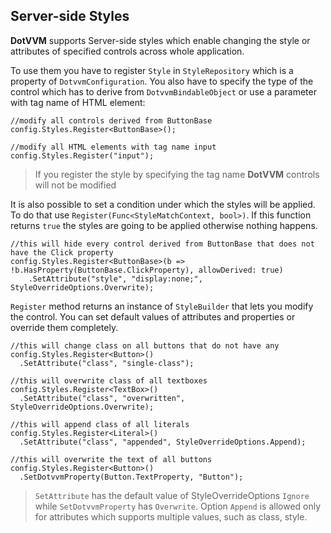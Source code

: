 ## Server-side Styles

**DotVVM** supports Server-side styles which enable changing the style or attributes of specified controls across whole application.

To use them you have to register `Style` in `StyleRepository` which is a property of `DotvvmConfiguration`. You also have to specify the type of the control which has to derive from `DotvvmBindableObject` or use a parameter with tag name of HTML element:

```CSHARP
//modify all controls derived from ButtonBase
config.Styles.Register<ButtonBase>();

//modify all HTML elements with tag name input
config.Styles.Register("input");
```

>If you register the style by specifying the tag name **DotVVM** controls will not be modified

It is also possible to set a condition under which the styles will be applied. To do that use `Register(Func<StyleMatchContext, bool>)`. If this function returns `true` the styles are going to be applied otherwise nothing happens.

```CSHARP
//this will hide every control derived from ButtonBase that does not have the Click property
config.Styles.Register<ButtonBase>(b => !b.HasProperty(ButtonBase.ClickProperty), allowDerived: true)
    .SetAttribute("style", "display:none;", StyleOverrideOptions.Overwrite);
```    

`Register` method returns an instance of `StyleBuilder` that lets you modify the control. You can set default values of attributes and properties or override them completely.

```CSHARP
//this will change class on all buttons that do not have any
config.Styles.Register<Button>()
  .SetAttribute("class", "single-class");

//this will overwrite class of all textboxes
config.Styles.Register<TextBox>()
  .SetAttribute("class", "overwritten", StyleOverrideOptions.Overwrite);

//this will append class of all literals
config.Styles.Register<Literal>()
  .SetAttribute("class", "appended", StyleOverrideOptions.Append);

//this will overwrite the text of all buttons
config.Styles.Register<Button>()
  .SetDotvvmProperty(Button.TextProperty, "Button");
```

>`SetAttribute` has the default value of StyleOverrideOptions `Ignore` while `SetDotvvmProperty` has `Overwrite`. Option `Append` is allowed only for attributes which supports multiple values, such as class, style. 

